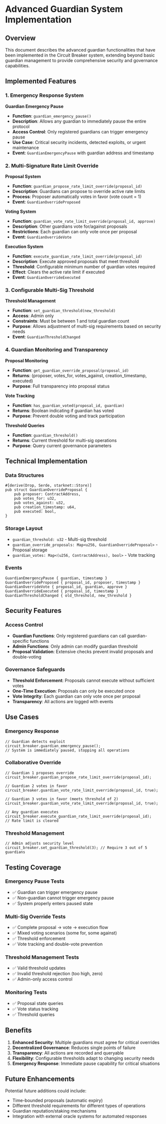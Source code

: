 # Advanced Guardian System Implementation

## Overview
This document describes the advanced guardian functionalities that have been implemented in the Circuit Breaker system, extending beyond basic guardian management to provide comprehensive security and governance capabilities.

## Implemented Features

### 1. Emergency Response System
**Guardian Emergency Pause**
- **Function**: `guardian_emergency_pause()`
- **Description**: Allows any guardian to immediately pause the entire protocol
- **Access Control**: Only registered guardians can trigger emergency pause
- **Use Case**: Critical security incidents, detected exploits, or urgent maintenance
- **Event**: `GuardianEmergencyPause` with guardian address and timestamp

### 2. Multi-Signature Rate Limit Override
**Proposal System**
- **Function**: `guardian_propose_rate_limit_override(proposal_id)`  
- **Description**: Guardians can propose to override active rate limits
- **Process**: Proposer automatically votes in favor (vote count = 1)
- **Event**: `GuardianOverrideProposed`

**Voting System**
- **Function**: `guardian_vote_rate_limit_override(proposal_id, approve)`
- **Description**: Other guardians vote for/against proposals
- **Restrictions**: Each guardian can only vote once per proposal
- **Event**: `GuardianOverrideVote`

**Execution System**
- **Function**: `execute_guardian_rate_limit_override(proposal_id)`
- **Description**: Execute approved proposals that meet threshold
- **Threshold**: Configurable minimum number of guardian votes required
- **Effect**: Clears the active rate limit if executed
- **Event**: `GuardianOverrideExecuted`

### 3. Configurable Multi-Sig Threshold
**Threshold Management**
- **Function**: `set_guardian_threshold(new_threshold)`
- **Access**: Admin only
- **Constraints**: Must be between 1 and total guardian count
- **Purpose**: Allows adjustment of multi-sig requirements based on security needs
- **Event**: `GuardianThresholdChanged`

### 4. Guardian Monitoring and Transparency
**Proposal Monitoring**
- **Function**: `get_guardian_override_proposal(proposal_id)`
- **Returns**: (proposer, votes_for, votes_against, creation_timestamp, executed)
- **Purpose**: Full transparency into proposal status

**Vote Tracking**
- **Function**: `has_guardian_voted(proposal_id, guardian)`
- **Returns**: Boolean indicating if guardian has voted
- **Purpose**: Prevent double voting and track participation

**Threshold Queries**
- **Function**: `guardian_threshold()`
- **Returns**: Current threshold for multi-sig operations
- **Purpose**: Query current governance parameters

## Technical Implementation

### Data Structures
```cairo
#[derive(Drop, Serde, starknet::Store)]
pub struct GuardianOverrideProposal {
    pub proposer: ContractAddress,
    pub votes_for: u32,
    pub votes_against: u32,
    pub creation_timestamp: u64,
    pub executed: bool,
}
```

### Storage Layout
- `guardian_threshold: u32` - Multi-sig threshold
- `guardian_override_proposals: Map<u256, GuardianOverrideProposal>` - Proposal storage
- `guardian_votes: Map<(u256, ContractAddress), bool>` - Vote tracking

### Events
```cairo
GuardianEmergencyPause { guardian, timestamp }
GuardianOverrideProposed { proposal_id, proposer, timestamp }
GuardianOverrideVote { proposal_id, guardian, approve }
GuardianOverrideExecuted { proposal_id, timestamp }
GuardianThresholdChanged { old_threshold, new_threshold }
```

## Security Features

### Access Control
- **Guardian Functions**: Only registered guardians can call guardian-specific functions
- **Admin Functions**: Only admin can modify guardian threshold
- **Proposal Validation**: Extensive checks prevent invalid proposals and double-voting

### Governance Safeguards
- **Threshold Enforcement**: Proposals cannot execute without sufficient votes
- **One-Time Execution**: Proposals can only be executed once
- **Vote Integrity**: Each guardian can only vote once per proposal
- **Transparency**: All actions are logged with events

## Use Cases

### Emergency Response
```cairo
// Guardian detects exploit
circuit_breaker.guardian_emergency_pause();
// System is immediately paused, stopping all operations
```

### Collaborative Override
```cairo
// Guardian 1 proposes override
circuit_breaker.guardian_propose_rate_limit_override(proposal_id);

// Guardian 2 votes in favor  
circuit_breaker.guardian_vote_rate_limit_override(proposal_id, true);

// Guardian 3 votes in favor (meets threshold of 2)
circuit_breaker.guardian_vote_rate_limit_override(proposal_id, true);

// Any guardian executes
circuit_breaker.execute_guardian_rate_limit_override(proposal_id);
// Rate limit is cleared
```

### Threshold Management
```cairo
// Admin adjusts security level
circuit_breaker.set_guardian_threshold(3); // Require 3 out of 5 guardians
```

## Testing Coverage

### Emergency Pause Tests
- ✅ Guardian can trigger emergency pause
- ✅ Non-guardian cannot trigger emergency pause
- ✅ System properly enters paused state

### Multi-Sig Override Tests
- ✅ Complete proposal → vote → execution flow
- ✅ Mixed voting scenarios (some for, some against)
- ✅ Threshold enforcement
- ✅ Vote tracking and double-vote prevention

### Threshold Management Tests
- ✅ Valid threshold updates
- ✅ Invalid threshold rejection (too high, zero)
- ✅ Admin-only access control

### Monitoring Tests
- ✅ Proposal state queries
- ✅ Vote status tracking
- ✅ Threshold queries

## Benefits

1. **Enhanced Security**: Multiple guardians must agree for critical overrides
2. **Decentralized Governance**: Reduces single points of failure
3. **Transparency**: All actions are recorded and queryable
4. **Flexibility**: Configurable thresholds adapt to changing security needs
5. **Emergency Response**: Immediate pause capability for critical situations

## Future Enhancements

Potential future additions could include:
- Time-bounded proposals (automatic expiry)
- Different threshold requirements for different types of operations
- Guardian reputation/staking mechanisms
- Integration with external oracle systems for automated responses